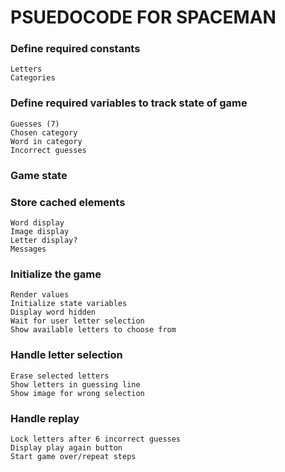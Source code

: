 # PSUEDOCODE FOR SPACEMAN
### Define required constants
    Letters
    Categories

### Define required variables to track state of game
    Guesses (7)
    Chosen category
    Word in category
    Incorrect guesses

### Game state

### Store cached elements
    Word display
    Image display
    Letter display?
    Messages

### Initialize the game
    Render values
    Initialize state variables
    Display word hidden
    Wait for user letter selection
    Show available letters to choose from
    
### Handle letter selection
    Erase selected letters
    Show letters in guessing line
    Show image for wrong selection

### Handle replay
    Lock letters after 6 incorrect guesses
    Display play again button
    Start game over/repeat steps
